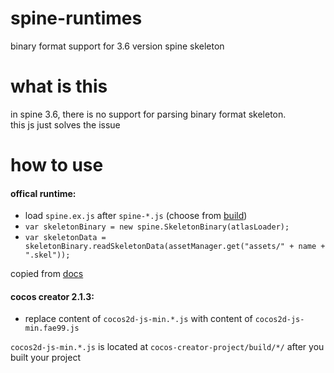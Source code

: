 # spine-runtimes
binary format support for 3.6 version spine skeleton

# what is this
in spine 3.6, there is no support for parsing binary format skeleton.  
this js just solves the issue

# how to use
#### offical runtime:
- load `spine.ex.js` after `spine-*.js` (choose from [build](https://github.com/EsotericSoftware/spine-runtimes/tree/3.8/spine-ts/build))
- `var skeletonBinary = new spine.SkeletonBinary(atlasLoader);`
- `var skeletonData = skeletonBinary.readSkeletonData(assetManager.get("assets/" + name + ".skel"));`

copied from [docs](https://github.com/EsotericSoftware/spine-runtimes/blob/3.6/spine-ts/canvas/example/index.html#L69)

#### cocos creator 2.1.3:
- replace content of `cocos2d-js-min.*.js` with content of `cocos2d-js-min.fae99.js`

`cocos2d-js-min.*.js` is located at `cocos-creator-project/build/*/` after you built your project
